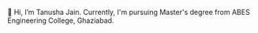  👋 Hi, I’m Tanusha Jain. Currently, I'm pursuing Master's degree from ABES Engineering College, Ghaziabad.
